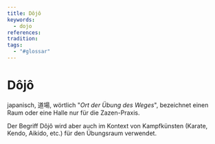 ```yaml
---
title: Dôjô
keywords:
  - dojo
references: 
tradition: 
tags:
  - "#glossar"
---
```

# Dôjô

japanisch, 道場, wörtlich "_Ort der Übung des Weges_", bezeichnet einen Raum oder eine Halle nur für die Zazen-Praxis.

Der Begriff Dôjô wird aber auch im Kontext von Kampfkünsten (Karate, Kendo, Aikido, etc.) für den Übungsraum verwendet.

